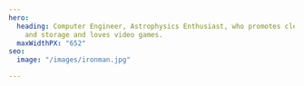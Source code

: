 ```yaml
---
hero:
  heading: Computer Engineer, Astrophysics Enthusiast, who promotes clean energy production
    and storage and loves video games.
  maxWidthPX: "652"
seo:
  image: "/images/ironman.jpg"

---
```


